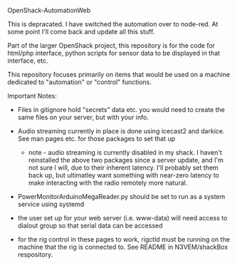OpenShack-AutomationWeb

This is depracated. I have switched the automation over to node-red.  At some point I'll come back and update all this stuff.

Part of the larger OpenShack project, this repository is for the code for html/php interface, python scripts for sensor data to be displayed in that interface, etc.

This repository focuses primarily on items that would be used on a machine dedicated to "automation" or "control" functions.


Important Notes:
 - Files in gitignore hold "secrets" data etc.  you would need to create the same files on your server, but with your info.
 
 - Audio streaming currently in place is done using icecast2 and darkice.  See man pages etc. for those packages to set that up
   - note - audio streaming is currently disabled in my shack. I haven't reinstalled the above two packages since a server update, and I'm not sure I will, due to their inherent latency. I'll probably set them back up, but ultimatley want something with near-zero latency to make interacting with the radio remotely more natural.
   
 - PowerMonitorArduinoMegaReader.py should be set to run as a system service using systemd
 
 - the user set up for your web server (i.e. www-data) will need access to dialout group so that serial data can be accessed
 
 - for the rig control in these pages to work, rigctld must be running on the machine that the rig is connected to.  See README in N3VEM/shackBox respository.
